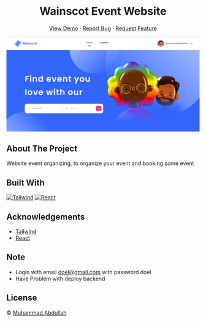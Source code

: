 <h1 align='center'>Wainscot Event Website </h1>
  <p align="center">
    <a href="https://superb-banoffee-f930af.netlify.app/">View Demo</a>
    ·
    <a href="https://github.com/mabdullah12101/Wainscot-Event-Frontend/issues">Report Bug</a>
    ·
    <a href="https://github.com/mabdullah12101/Wainscot-Event-Frontend/pulls">Request Feature</a>
  </p>

![Image Banner](index.jpeg)

## About The Project

Website event organizing, to organize your event and booking some event

## Built With

[![Tailwind](https://img.shields.io/badge/tailwindcss-%2338B2AC.svg?style=for-the-badge&logo=tailwind-css&logoColor=white)](https://tailwindcss.com/)
[![React](https://img.shields.io/badge/-ReactJs-61DAFB?logo=react&logoColor=white&style=for-the-badge)](https://reactjs.org/)

## Acknowledgements

- [Tailwind](https://tailwindcss.com/)
- [React](https://reactjs.org/)

## Note
- Login with email doel@gmail.com with password doel
- Have Problem with deploy backend

## License

© [Muhammad Abdullah](https://github.com/mabdullah12101)
